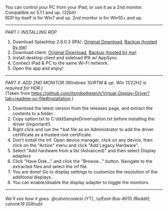 You can control your PC from your iPad, or use it as a 2nd monitor.  
Compatible w/ 5.1.1 and up. (32bit)  
RDP by itself is for Win7 and up. 2nd monitor is for Win10+ and up.

***

*PART I: INSTALLING RDP*
1. Download Splashtop 2.6.0.3 (IPA). [Original Download](https://www.mediafire.com/file/i43a8jodrhfq9fx/Splashtop2iPad-2603-Vampirrr.ipa/file), [Backup (hosted by me)](INSERTLINK)
2. Download client. [Original Download](https://splashtop-streamer.freedownloadscenter.com/windows/free/2.3/), [Backup (hosted by me)](INSERTLINK)
3. Install desktop client and sideload IPA w/ AppSync.
4. Connect iPad & PC to the same Wi-Fi network.
5. Open the app and enjoy!

***
   
*PART II: ADD 2ND MONITOR (Windows 10/RTM & up. Win 11/22H2 is required for HDR.)*  
(Taken from https://github.com/itsmikethetech/Virtual-Display-Driver?tab=readme-ov-file#installation.)
1. Download the latest version from the releases page, and extract the contents to a folder.
2. Copy option.txt to C:\IddSampleDriver\option.txt before installing the driver (important!).
3. Right click and run the *.bat file as an Administrator to add the driver certificate as a trusted root certificate.
4. Don't install the inf. Open device manager, click on any device, then click on the "Action" menu and click "Add Legacy Hardware".
5. Select "Add hardware from a list (Advanced)" and then select Display adapters
6. Click "Have Disk..." and click the "Browse..." button. Navigate to the extracted files and select the inf file.
7. You are done! Go to display settings to customize the resolution of the additional displays.
8. You can enable/disable the display adapter to toggle the monitors.

***

###### *We'll see how it goes. @calvincoolest (YT), /u/East-Box-8015 (Reddit), calvink19 (Github)*
